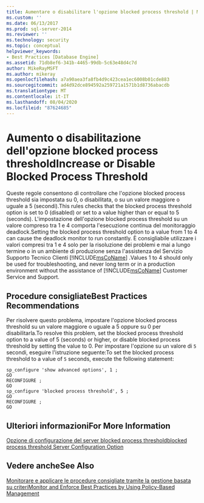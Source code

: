 ```yaml
---
title: Aumentare o disabilitare l'opzione blocked process threshold | Microsoft Docs
ms.custom: ''
ms.date: 06/13/2017
ms.prod: sql-server-2014
ms.reviewer: ''
ms.technology: security
ms.topic: conceptual
helpviewer_keywords:
- Best Practices [Database Engine]
ms.assetid: 71db8ef6-341b-4465-99db-5c63e48d4c7d
author: MikeRayMSFT
ms.author: mikeray
ms.openlocfilehash: a7a90aea3fa8fb4d9c423cea1ec6008b01cde883
ms.sourcegitcommit: ad4d92dce894592a259721a1571b1d8736abacdb
ms.translationtype: MT
ms.contentlocale: it-IT
ms.lasthandoff: 08/04/2020
ms.locfileid: "87624685"
---
```

# <a name="increase-or-disable-blocked-process-threshold"></a><span data-ttu-id="58d84-102">Aumento o disabilitazione dell'opzione blocked process threshold</span><span class="sxs-lookup"><span data-stu-id="58d84-102">Increase or Disable Blocked Process Threshold</span></span>
  <span data-ttu-id="58d84-103">Queste regole consentono di controllare che l'opzione blocked process threshold sia impostata su 0, o disabilitata, o su un valore maggiore o uguale a 5 (secondi).</span><span class="sxs-lookup"><span data-stu-id="58d84-103">This rules checks that the blocked process threshold option is set to 0 (disabled) or set to a value higher than or equal to 5 (seconds).</span></span> <span data-ttu-id="58d84-104">L'impostazione dell'opzione blocked process threshold su un valore compreso tra 1 e 4 comporta l'esecuzione continua del monitoraggio deadlock.</span><span class="sxs-lookup"><span data-stu-id="58d84-104">Setting the blocked process threshold option to a value from 1 to 4 can cause the deadlock monitor to run constantly.</span></span> <span data-ttu-id="58d84-105">È consigliabile utilizzare i valori compresi tra 1 e 4 solo per la risoluzione dei problemi e mai a lungo termine o in un ambiente di produzione senza l'assistenza del Servizio Supporto Tecnico Clienti [!INCLUDE[msCoName](../../includes/msconame-md.md)] .</span><span class="sxs-lookup"><span data-stu-id="58d84-105">Values 1 to 4 should only be used for troubleshooting, and never long term or in a production environment without the assistance of [!INCLUDE[msCoName](../../includes/msconame-md.md)] Customer Service and Support.</span></span>  
  
## <a name="best-practices-recommendations"></a><span data-ttu-id="58d84-106">Procedure consigliate</span><span class="sxs-lookup"><span data-stu-id="58d84-106">Best Practices Recommendations</span></span>  
 <span data-ttu-id="58d84-107">Per risolvere questo problema, impostare l'opzione blocked process threshold su un valore maggiore o uguale a 5 oppure su 0 per disabilitarla.</span><span class="sxs-lookup"><span data-stu-id="58d84-107">To resolve this problem, set the blocked process threshold option to a value of 5 (seconds) or higher, or disable blocked process threshold by setting the value to 0.</span></span> <span data-ttu-id="58d84-108">Per impostare l'opzione su un valore di `5` secondi, eseguire l'istruzione seguente:</span><span class="sxs-lookup"><span data-stu-id="58d84-108">To set the blocked process threshold to a value of `5` seconds, execute the following statement:</span></span>  
  
```  
sp_configure 'show advanced options', 1 ;  
GO  
RECONFIGURE ;  
GO  
sp_configure 'blocked process threshold', 5 ;  
GO  
RECONFIGURE ;  
GO  
```  
  
## <a name="for-more-information"></a><span data-ttu-id="58d84-109">Ulteriori informazioni</span><span class="sxs-lookup"><span data-stu-id="58d84-109">For More Information</span></span>  
 [<span data-ttu-id="58d84-110">Opzione di configurazione del server blocked process threshold</span><span class="sxs-lookup"><span data-stu-id="58d84-110">blocked process threshold Server Configuration Option</span></span>](../../database-engine/configure-windows/blocked-process-threshold-server-configuration-option.md)  
  
## <a name="see-also"></a><span data-ttu-id="58d84-111">Vedere anche</span><span class="sxs-lookup"><span data-stu-id="58d84-111">See Also</span></span>  
 [<span data-ttu-id="58d84-112">Monitorare e applicare le procedure consigliate tramite la gestione basata su criteri</span><span class="sxs-lookup"><span data-stu-id="58d84-112">Monitor and Enforce Best Practices by Using Policy-Based Management</span></span>](monitor-and-enforce-best-practices-by-using-policy-based-management.md)  
  
  
